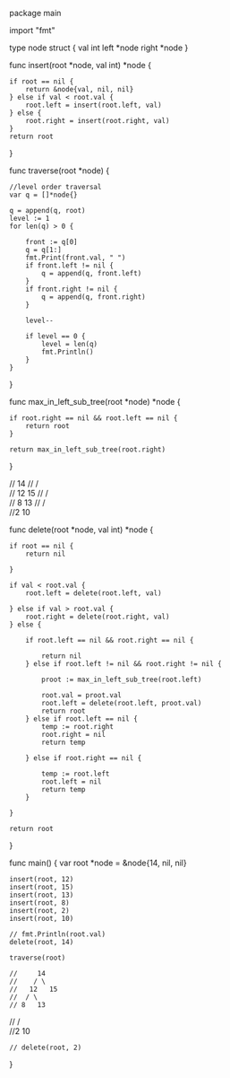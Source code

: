 package main

import "fmt"

type node struct {
	val   int
	left  *node
	right *node
}

func insert(root *node, val int) *node {

	if root == nil {
		return &node{val, nil, nil}
	} else if val < root.val {
		root.left = insert(root.left, val)
	} else {
		root.right = insert(root.right, val)
	}
	return root

}

func traverse(root *node) {

	//level order traversal
	var q = []*node{}

	q = append(q, root)
	level := 1
	for len(q) > 0 {

		front := q[0]
		q = q[1:]
		fmt.Print(front.val, " ")
		if front.left != nil {
			q = append(q, front.left)
		}
		if front.right != nil {
			q = append(q, front.right)
		}

		level--

		if level == 0 {
			level = len(q)
			fmt.Println()
		}
	}
}

func max_in_left_sub_tree(root *node) *node {

	if root.right == nil && root.left == nil {
		return root
	}

	return max_in_left_sub_tree(root.right)

}

   //   14
	//    / \
	//   12   15
	//  / \
	// 8   13
 // / \
 //2  10 

func delete(root *node, val int) *node {

	if root == nil {
		return nil

	}

	if val < root.val {
		root.left = delete(root.left, val)

	} else if val > root.val {
		root.right = delete(root.right, val)
	} else {

		if root.left == nil && root.right == nil {

			return nil
		} else if root.left != nil && root.right != nil {

			proot := max_in_left_sub_tree(root.left)

			root.val = proot.val
			root.left = delete(root.left, proot.val)
			return root
		} else if root.left == nil {
			temp := root.right
			root.right = nil
			return temp

		} else if root.right == nil {

			temp := root.left
			root.left = nil
			return temp
		}

	}

	return root

}

func main() {
	var root *node = &node{14, nil, nil}

	insert(root, 12)
	insert(root, 15)
	insert(root, 13)
	insert(root, 8)
	insert(root, 2)
	insert(root, 10)

	// fmt.Println(root.val)
	delete(root, 14)

	traverse(root)

	//     14
	//    / \
	//   12   15
	//  / \
	// 8   13
 // / \
 //2  10  
 
	// delete(root, 2)

}
